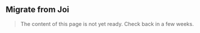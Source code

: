 Migrate from Joi
----------------

> The content of this page is not yet ready. Check back in a few weeks.